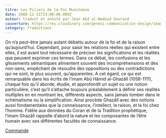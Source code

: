 ```yaml
---
titre: Les Piliers de la Foi Musulmane
date: 2008-12-31T23:00:00.000Z
auteur: traduit et annoté par Jean Abd al-Wadoud Gouraud
couverture: https://res.cloudinary.com/genesi-communication-design/image/upload/v1604655254/ihei/couvertures/publications-7_p2jwlx.jpg
category: Traductions
---
```

On n’a peut-être jamais autant débattu autour de la foi et de la raison qu’aujourd’hui. Cependant, pour saisir les relations réelles qui existent entre elles, il est avant tout nécessaire de préciser les significations et les réalités que peuvent exprimer ces termes. Dans ce débat, les confusions et les glissements sémantiques alimentent souvent des incompréhensions et des non-sens, empêchant de résoudre des oppositions ou des contradictions qui ne sont, le plus souvent, qu’apparentes. A cet égard, ce qui est remarquable dans les écrits de l’imam Abû Hâmid al-Ghazâlî (1058-1111), chaque fois qu’il aborde, étudie, et approfondit un sujet ou une notion particulière, c’est qu’il s’attache toujours préalablement à définir ses réalités multiples en en montrant les, différents aspects, sans jamais tomber dans le schématisme ou la simplification. Ainsi procède Ghazâlî avec des notions aussi fondamentales que la connaissance, l’intellect, la raison, et la foi chez l’homme. Fidèle aux données du Coran et de la Tradition prophétique, l’imam Ghazâlî rappelle d’abord la nature et les composantes de l’être humain avec ses différentes facultés de connaissance.

[Commande](http://albouraq.fr/index.php?page=livre.html&idlivre=120)